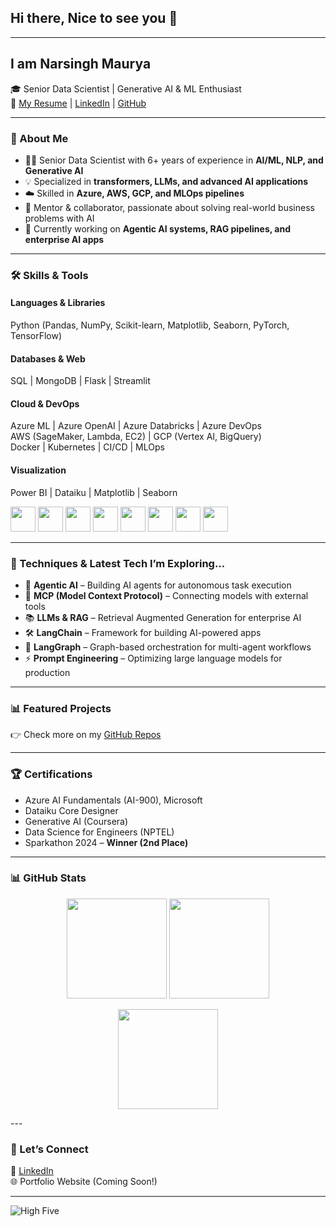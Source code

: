 ## Hi there, Nice to see you 👋  

---

## I am Narsingh Maurya  
🎓 Senior Data Scientist | Generative AI & ML Enthusiast  
📄 [My Resume](https://flowcv.com/resume/95hi0m77si-) | [LinkedIn](https://www.linkedin.com/in/narsingh-maurya/) | [GitHub](https://github.com/narsingh2231)  

---

### 🚀 About Me
- 🧑‍💻 Senior Data Scientist with 6+ years of experience in **AI/ML, NLP, and Generative AI**  
- 💡 Specialized in **transformers, LLMs, and advanced AI applications**  
- ☁️ Skilled in **Azure, AWS, GCP, and MLOps pipelines**  
- 🤝 Mentor & collaborator, passionate about solving real-world business problems with AI  
- 🎯 Currently working on **Agentic AI systems, RAG pipelines, and enterprise AI apps**  

---

### 🛠️ Skills & Tools  

#### **Languages & Libraries**
Python (Pandas, NumPy, Scikit-learn, Matplotlib, Seaborn, PyTorch, TensorFlow)  

#### **Databases & Web**
SQL | MongoDB | Flask | Streamlit  

#### **Cloud & DevOps**
Azure ML | Azure OpenAI | Azure Databricks | Azure DevOps  
AWS (SageMaker, Lambda, EC2) | GCP (Vertex AI, BigQuery)  
Docker | Kubernetes | CI/CD | MLOps  

#### **Visualization**
Power BI | Dataiku | Matplotlib | Seaborn  

<p align="left">
  <img src="https://upload.wikimedia.org/wikipedia/commons/c/c3/Python-logo-notext.svg" width="40" height="40"/>
  <img src="https://upload.wikimedia.org/wikipedia/commons/0/05/Scikit_learn_logo_small.svg" width="40" height="40"/>
  <img src="https://upload.wikimedia.org/wikipedia/commons/2/2d/Tensorflow_logo.svg" width="40" height="40"/>
  <img src="https://www.vectorlogo.zone/logos/microsoft_azure/microsoft_azure-icon.svg" width="40" height="40"/>
  <img src="https://www.vectorlogo.zone/logos/amazon_aws/amazon_aws-icon.svg" width="40" height="40"/>
  <img src="https://www.vectorlogo.zone/logos/google_cloud/google_cloud-icon.svg" width="40" height="40"/>
  <img src="https://www.vectorlogo.zone/logos/docker/docker-icon.svg" width="40" height="40"/>
  <img src="https://www.vectorlogo.zone/logos/kubernetes/kubernetes-icon.svg" width="40" height="40"/>
</p>  

---

### 🔬 Techniques & Latest Tech I’m Exploring...
- 🧠 **Agentic AI** – Building AI agents for autonomous task execution  
- 🔗 **MCP (Model Context Protocol)** – Connecting models with external tools  
- 📚 **LLMs & RAG** – Retrieval Augmented Generation for enterprise AI  
- 🛠️ **LangChain** – Framework for building AI-powered apps  
- 🔄 **LangGraph** – Graph-based orchestration for multi-agent workflows  
- ⚡ **Prompt Engineering** – Optimizing large language models for production  

---

### 📊 Featured Projects
<!--
- **Risk-Sensing Using GenAI** → Real-time risk detection from global news sources  
- **Estimation of Sales Velocity** → Predicting deal closure & win probability with Azure ML  
- **Proposal Assistant (Athena)** → AI tool reducing proposal creation time by 60%  
- **AI-Driven IT Ticket Resolution** → Automated ServiceNow ticketing with GenAI  
- **Contracts.AI** → Extracting obligations from contracts using LLMs  
-->
👉 Check more on my [GitHub Repos](https://github.com/narsingh2231?tab=repositories)  

---

### 🏆 Certifications
- Azure AI Fundamentals (AI-900), Microsoft  
- Dataiku Core Designer  
- Generative AI (Coursera)  
- Data Science for Engineers (NPTEL)  
- Sparkathon 2024 – **Winner (2nd Place)**  

---

### 📊 GitHub Stats  
<p align="center">
  <img src="https://github-readme-stats.vercel.app/api?username=narsingh2231&show_icons=true&theme=radical" height="160"/>
  <img src="https://github-readme-streak-stats.herokuapp.com/?user=narsingh2231&theme=radical" height="160"/>
</p>  

<p align="center">
  <img src="https://github-readme-stats.vercel.app/api/top-langs/?username=narsingh2231&layout=compact&theme=radical" height="160"/>
</p>  
<!--
<p align="left"> <img src="https://komarev.com/ghpvc/?username=narsingh223&label=Profile%20views&color=0e75b6&style=flat" alt="c17hawke" /> </p>
-->
---
<!--
### Follow me on YouTube (click on the following logo): 
<a href="https://www.youtube.com/c17hawke">
  <img width=20% src="./images/yt-logo.png"></img>
</a>
-->

### 🤝 Let’s Connect  
<!-- 📫 Email: Ping me on Linkedin  [narsingh.iit@gmail.com](mailto:narsingh.iit@gmail.com)-->

💼 [LinkedIn](https://www.linkedin.com/in/narsingh-maurya/)  
🌐 Portfolio Website (Coming Soon!)  

---

![High Five](https://content.codecademy.com/courses/learn-cpp/community-challenge/highfive.gif 'High Five')  
